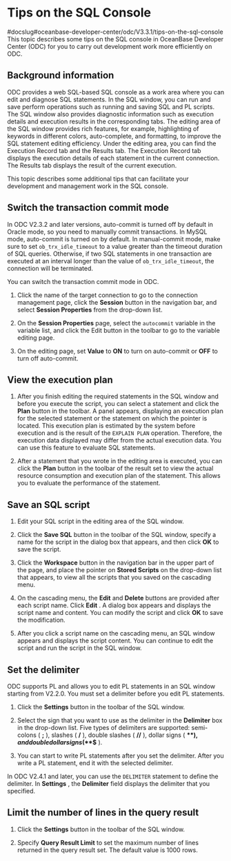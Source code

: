 Tips on the SQL Console 
============================================
#docslug#oceanbase-developer-center/odc/V3.3.1/tips-on-the-sql-console
This topic describes some tips on the SQL console in OceanBase Developer Center (ODC) for you to carry out development work more efficiently on ODC. 

Background information 
-------------------------------

ODC provides a web SQL-based SQL console as a work area where you can edit and diagnose SQL statements. In the SQL window, you can run and save perform operations such as running and saving SQL and PL scripts. The SQL window also provides diagnostic information such as execution details and execution results in the corresponding tabs. The editing area of the SQL window provides rich features, for example, highlighting of keywords in different colors, auto-complete, and formatting, to improve the SQL statement editing efficiency. Under the editing area, you can find the Execution Record tab and the Results tab. The Execution Record tab displays the execution details of each statement in the current connection. The Results tab displays the result of the current execution. 

This topic describes some additional tips that can facilitate your development and management work in the SQL console. 

Switch the transaction commit mode 
-------------------------------------------

In ODC V2.3.2 and later versions, auto-commit is turned off by default in Oracle mode, so you need to manually commit transactions. In MySQL mode, auto-commit is turned on by default. In manual-commit mode, make sure to set `ob_trx_idle_timeout` to a value greater than the timeout duration of SQL queries. Otherwise, if two SQL statements in one transaction are executed at an interval longer than the value of `ob_trx_idle_timeout`, the connection will be terminated. 

You can switch the transaction commit mode in ODC. 

1. Click the name of the target connection to go to the connection management page, click the **Session** button in the navigation bar, and select **Session Properties** from the drop-down list.

   

2. On the **Session Properties** page, select the `autocommit` variable in the variable list, and click the Edit button in the toolbar to go to the variable editing page.

   

3. On the editing page, set **Value** to **ON** to turn on auto-commit or **OFF** to turn off auto-commit.

   




View the execution plan 
--------------------------------

1. After you finish editing the required statements in the SQL window and before you execute the script, you can select a statement and click the **Plan** button in the toolbar. A panel appears, displaying an execution plan for the selected statement or the statement on which the pointer is located. This execution plan is estimated by the system before execution and is the result of the `EXPLAIN PLAN` operation. Therefore, the execution data displayed may differ from the actual execution data. You can use this feature to evaluate SQL statements.

   

2. After a statement that you wrote in the editing area is executed, you can click the **Plan** button in the toolbar of the result set to view the actual resource consumption and execution plan of the statement. This allows you to evaluate the performance of the statement.

   




Save an SQL script 
---------------------------

1. Edit your SQL script in the editing area of the SQL window.

   

2. Click the **Save SQL** button in the toolbar of the SQL window, specify a name for the script in the dialog box that appears, and then click **OK** to save the script.

   

3. Click the **Workspace** button in the navigation bar in the upper part of the page, and place the pointer on **Stored Scripts** on the drop-down list that appears, to view all the scripts that you saved on the cascading menu.

   

4. On the cascading menu, the **Edit** and **Delete** buttons are provided after each script name. Click **Edit** . A dialog box appears and displays the script name and content. You can modify the script and click **OK** to save the modification.

   

5. After you click a script name on the cascading menu, an SQL window appears and displays the script content. You can continue to edit the script and run the script in the SQL window.

   




Set the delimiter 
--------------------------

ODC supports PL and allows you to edit PL statements in an SQL window starting from V2.2.0. You must set a delimiter before you edit PL statements. 

1. Click the **Settings** button in the toolbar of the SQL window.

   

2. Select the sign that you want to use as the delimiter in the **Delimiter** box in the drop-down list. Five types of delimiters are supported: semi-colons ( **;** ), slashes ( **/** ), double slashes ( **//** ), dollar signs ( **$** ), and double dollar signs ( **$$** ).

   

3. You can start to write PL statements after you set the delimiter. After you write a PL statement, end it with the selected delimiter.

   




In ODC V2.4.1 and later, you can use the `DELIMITER` statement to define the delimiter. In **Settings** , the **Delimiter** field displays the delimiter that you specified. 

Limit the number of lines in the query result 
------------------------------------------------------

1. Click the **Settings** button in the toolbar of the SQL window.

   

2. Specify **Query Result Limit** to set the maximum number of lines returned in the query result set. The default value is 1000 rows.

   



